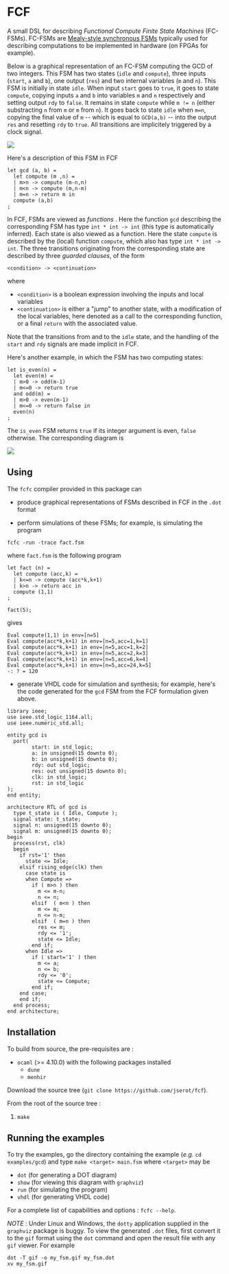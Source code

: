 FCF 
===

A small DSL for describing _Functional Compute Finite State Machines_ (FC-FSMs). FC-FSMs are
[Mealy-style synchronous FSMs](https://github.com/jserot/fsml) typically used for describing
computations to be implemented in hardware (on FPGAs for example).

Below is a graphical representation of an FC-FSM computing the GCD of two integers.
This FSM has two states (`idle` and `compute`), three inputs (`start`, `a` and `b`), one output
(`res`) and two internal variables (`m` and `n`).
This FSM is initially in state `idle`. When input `start` goes to `true`, it goes to state
`compute`, copying inputs `a` and `b` into variables `m` and `n` respectively and setting output
`rdy` to `false`. It remains in state `compute` while `m != n` (either substracting `n` from `m` or
`m` from `n`). It goes back to state `idle` when `m=n`, copying the final value of `m` -- which is
equal to `GCD(a,b)` -- into the output `res` and resetting `rdy` to `true`. All
transitions are implicitely triggered by a clock signal. 

![](https://github.com/jserot/fcf/blob/master/doc/figs/gcd.png "")

Here's a description of this FSM in FCF

```
let gcd (a, b) =
  let compute (m ,n) = 
  | m>n -> compute (m-n,n)
  | m<n -> compute (m,n-m)
  | m=n -> return m in
  compute (a,b)
;
```

In FCF, FSMs are viewed as _functions_ . Here the function `gcd` describing the corresponding FSM
has type `int * int -> int` (this type is automatically inferred). Each state is also viewed as a
function. Here the state `compute` is described by the (local) function `compute`, which also has
type `int * int -> int`. The three transitions originating from the corresponding state are
described by three _guarded clauses_, of the form

```
<condition> -> <continuation>
```

where 
- `<condition>` is a boolean expression involving the inputs and local variables
- `<continuation>` is either a "jump" to another state, with a modification of the local variables,
  here denoted as a call to the corresponding function, or a final `return` with the associated
  value.

Note that the transitions from and to the `idle` state, and the handling of the `start` and `rdy`
  signals are made implicit in FCF.

Here's another example, in which the FSM has two computing states:

```
let is_even(n) =
  let even(m) = 
  | m>0 -> odd(m-1)
  | m<=0 -> return true
  and odd(m) = 
  | m>0 -> even(m-1)
  | m<=0 -> return false in
  even(n)
;
```

The `is_even` FSM returns `true` if its integer argument is even, `false` otherwise.
The corresponding diagram is

![](https://github.com/jserot/fcf/blob/master/doc/figs/even.png "")

Using
-----
  
The `fcfc` compiler provided in this package can

* produce graphical representations of FSMs described in FCF in the `.dot` format

* perform simulations of these FSMs; for example, is simulating the program

```
fcfc -run -trace fact.fsm
```

where `fact.fsm` is the following program

```
let fact (n) =
  let compute (acc,k) = 
  | k<=n -> compute (acc*k,k+1)
  | k>n -> return acc in
  compute (1,1)
;

fact(5);
```

gives 

```
Eval compute(1,1) in env=[n=5]
Eval compute(acc*k,k+1) in env=[n=5,acc=1,k=1]
Eval compute(acc*k,k+1) in env=[n=5,acc=1,k=2]
Eval compute(acc*k,k+1) in env=[n=5,acc=2,k=3]
Eval compute(acc*k,k+1) in env=[n=5,acc=6,k=4]
Eval compute(acc*k,k+1) in env=[n=5,acc=24,k=5]
-: ? = 120
```


* generate VHDL code for simulation and synthesis; for example, here's the code generated for the
  `gcd` FSM from the FCF formulation given above.
  
```
library ieee;
use ieee.std_logic_1164.all;
use ieee.numeric_std.all;

entity gcd is
  port(
        start: in std_logic;
        a: in unsigned(15 downto 0);
        b: in unsigned(15 downto 0);
        rdy: out std_logic;
        res: out unsigned(15 downto 0);
        clk: in std_logic;
        rst: in std_logic
);
end entity;

architecture RTL of gcd is
  type t_state is ( Idle, Compute );
  signal state: t_state;
  signal n: unsigned(15 downto 0);
  signal m: unsigned(15 downto 0);
begin
  process(rst, clk)
  begin
    if rst='1' then
      state <= Idle;
    elsif rising_edge(clk) then 
      case state is
      when Compute =>
        if ( m>n ) then
          m <= m-n;
          n <= n;
        elsif  ( m<n ) then
          m <= m;
          n <= n-m;
        elsif  ( m=n ) then
          res <= m;
          rdy <= '1';
          state <= Idle;
        end if;
      when Idle =>
        if ( start='1' ) then
          m <= a;
          n <= b;
          rdy <= '0';
          state <= Compute;
        end if;
    end case;
    end if;
  end process;
end architecture;
```

Installation
------------

To build from source, the pre-requisites are :

* `ocaml` (>= 4.10.0) with the following packages installed
  - `dune`
  - `menhir`

Download the source tree (`git clone https://github.com/jserot/fcf`).

From the root of the source tree :

1. `make`

Running the examples
--------------------

To try the examples, go the directory containing the example (*e.g.* `cd examples/gcd`) and type
`make <target> main.fsm` where `<target>` may be
- `dot` (for generating a DOT diagram)
- `show` (for viewing this diagram with `graphviz`)
- `run` (for simulating the program)
- `vhdl` (for generating VHDL code)

For a complete list of capabilities and options : `fcfc --help`. 

*NOTE* : Under Linux and Windows, the `dotty` application supplied in the `graphviz` package is
buggy. To view the generated `.dot` files, first convert it to the `gif` format using the
`dot` command and open the result file with any `gif` viewer. For example

```
dot -T gif -o my_fsm.gif my_fsm.dot
xv my_fsm.gif
```
